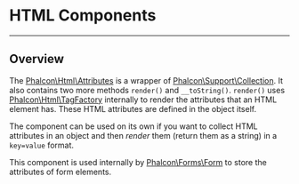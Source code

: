 # HTML Components
- - -

## Overview
The [Phalcon\Html\Attributes][html-attributes] is a wrapper of [Phalcon\Support\Collection][support-collection]. It also contains two more methods `render()` and `__toString()`. `render()` uses [Phalcon\Html\TagFactory][html-tagfactory] internally to render the attributes that an HTML element has. These HTML attributes are defined in the object itself.

The component can be used on its own if you want to collect HTML attributes in an object and then _render_ them (return them as a string) in a `key=value` format.

This component is used internally by [Phalcon\Forms\Form][forms] to store the attributes of form elements.

[html-attributes]: api/phalcon_html.md#htmlattributes
[html-attributes-attributesinterface]: api/phalcon_html.md#htmlattributesattributesinterface
[html-attributes-renderinterface]: api/phalcon_html.md#htmlattributesrenderinterface
[html-tagfactory]: api/phalcon_html.md#htmltagfactory
[support-collection]: support-collection.md
[forms]: forms.md
